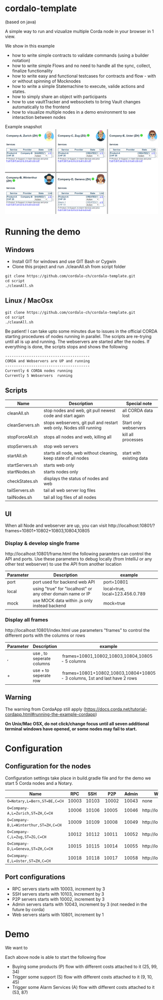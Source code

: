 # cordalo-template
(based on java)

A simple way to run and vizualize multiple Corda node in your browser in 1 view. 

We show in this example 
- how to write simple contracts to validate commands (using a builder notation)
- how to write simple Flows and no need to handle all the sync, collect, finalize functionality
- how to write easy and functional testcases for contracts and flow - with or without spinning of Mocknodes
- how to write a simple Statemachine to execute, valide actions and states.
- how to simply share an object with participants
- how to use vaultTracker and websockets to bring Vault changes automatically to the frontend
- how to visualize multiple nodes in a demo environment to see interaction between nodes

Example snapshot
 ![foo bar](documentation/img/gui.png  "GUI"   )


# Running the demo

## Windows 

* Install GIT for windows and use GIT Bash or Cygwin
* Clone this project and run ./cleanAll.sh from script folder
```
git clone https://github.com/cordalo-ch/cordalo-template.git
cd script
./cleanAll.sh
```

## Linux / MacOsx
```
git clone https://github.com/cordalo-ch/cordalo-template.git
cd script
./cleanAll.sh
```

Be patient! I can take upto some minutes due to issues in the official CORDA starting procedures of nodes running in parallel. The scripts are re-trying until all is up and running.
The webservers are started after the nodes. If everything is done, the scripts stops and shows the following
```
---------------------------------------
CORDA and Webservers are UP and running
---------------------------------------
Currently 6 CORDA nodes running
Currently 5 Webservers  running
```

## Scripts
| Name | Description | Special note |
| ------------- | ------------- | ------------- |
| cleanAll.sh  | stop nodes and web, git pull newest code and start again | all CORDA data lost |
| cleanServers.sh  | stops webservers, git pull and restart web only. Nodes still running | Start only webservers |
| stopForceAll.sh  | stops all nodes and web, killing all | kill all processes |
| stopServers.sh  | stop web servers |
| startAll.sh  | starts all node, web without cleaning, keep state of all nodes | start with existing data |
| startServers.sh  | starts web only |
| startNodes.sh  | starts nodes only |
| checkStates.sh | displays the status of nodes and web |
| tailServers.sh | tail all web server log files |
| tailNodes.sh | tail all log files of all nodes |

## UI

When all Node and webserver are up, you can visit 
http://localhost:10801/?frames=10801+10802+10803,10804,10805

### Display & develop single frame

http://localhost:10801/frame.html
the following paramters can control the API and ports.
Use these parameters to debug locally (from IntelliJ or any other test webserver) to use the API from another location

| Parameter | Description | example |
| ------------- | ------------- | ------------- |
| port | port used for backend web API | port=10801 |
| local | using "true" for "localhost" or any other domain name or IP | local=true, local=123.456.0.789 |
| mock | use MOCK data within .js only instead backend | mock=true |

### Display all frames

http://localhost:10801/index.html
use parameters "frames" to control the different ports with the columns or rows

| Parameter | Description | example |
| ------------- | ------------- | ------------- |
| , | use , to seperate columns | frames=10801,10802,10803,10804,10805 - 5 columns |
| + | use + to seperate row | frames=10801+10802,10803,10804+10805 - 3 columns, 1st and last have 2 rows |


## Warning
The warning from CordaApp still apply (https://docs.corda.net/tutorial-cordapp.html#running-the-example-cordapp)

**On Unix/Mac OSX, do not click/change focus until all seven additional terminal windows have opened, or some nodes may fail to start.**


# Configuration

## Configuration for the nodes

Configuration settings take place in build.gradle file and for the demo we start 5 Corda nodes and a Notary.

| Name | RPC | SSH | P2P | Admin | Webserver |
| ------------- | ------------- | ------------- | ------------- | ------------- | -------------- | 
| `O=Notary,L=Bern,ST=BE,C=CH`           | 10003 | 10103 | 10002 | 10043 | none
| `O=Company-A,L=Zurich,ST=ZH,C=CH`      | 10006 | 10106 | 10005 | 10046 | http://localhost:10801
| `O=Company-B,L=Winterthur,ST=ZH,C=CH`  | 10009 | 10109 | 10008 | 10049 | http://localhost:10802
| `O=Company-C,L=Zug,ST=ZG,C=CH`         | 10012 | 10112 | 10011 | 10052 | http://localhost:10803
| `O=Company-D,L=Geneva,ST=ZH,C=CH`      | 10015 | 10115 | 10014 | 10055 | http://localhost:10804
| `O=Company-E,L=Uster,ST=ZH,C=CH`       | 10018 | 10118 | 10017 | 10058 | http://localhost:10805

## Port configurations
- RPC   servers starts with 10003, increment by 3
- SSH   servers starts with 10103, increment by 3
- P2P   servers starts with 10002, increment by 3
- Admin servers starts with 10043, increment by 3 (not needed in the future by corda)
- Web   servers starts with 10801, increment by 1


# Demo

We want to 



Each above node is able to start the following flow
* Buying some products (P) flow with different costs attached to it (25, 99, 34)
* Trigger some support (S) flow  with different costs attached to it (9, 10, 45)
* Trigger some Alarm Services (A) flow  with different costs attached to it (53, 87)


 

